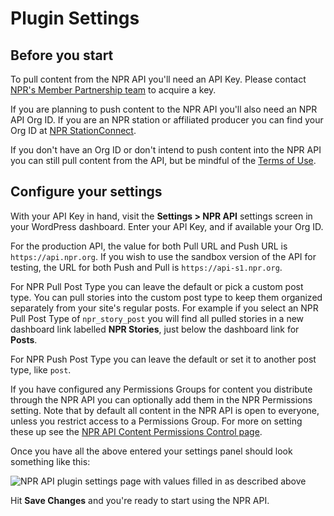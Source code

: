 # Plugin Settings

## Before you start

To pull content from the NPR API you'll need an API Key. Please contact [NPR's Member Partnership team](https://nprsupport.desk.com/customer/login) to acquire a key. 

If you are planning to push content to the NPR API you'll also need an NPR API Org ID. If you are an NPR station or affiliated producer you can find your Org ID at [NPR StationConnect](https://stationconnect.org/login?redirect=%2F). 

If you don't have an Org ID or don't intend to push content into the NPR API you can still pull content from the API, but be mindful of the [Terms of Use](https://www.npr.org/about-npr/179876898/terms-of-use).

## Configure your settings

With your API Key in hand, visit the **Settings > NPR API** settings screen in your WordPress dashboard. Enter your API Key, and if available your Org ID.

For the production API, the value for both Pull URL and Push URL is `https://api.npr.org`. If you wish to use the sandbox version of the API for testing, the URL for both Push and Pull is `https://api-s1.npr.org`.

For NPR Pull Post Type you can leave the default or pick a custom post type. You can pull stories into the custom post type to keep them organized separately from your site's regular posts. For example if you select an NPR Pull Post Type of `npr_story_post` you will find all pulled stories in a new dashboard link labelled **NPR Stories**, just below the dashboard link for **Posts**.

For NPR Push Post Type you can leave the default or set it to another post type, like `post`.

If you have configured any Permissions Groups for content you distribute through the NPR API you can optionally add them in the NPR Permissions setting. Note that by default all content in the NPR API is open to everyone, unless you restrict access to a Permissions Group. For more on setting these up see the [NPR API Content Permissions Control page](https://nprsupport.desk.com/customer/en/portal/articles/1995557-npr-api-content-permissions-control).

Once you have all the above entered your settings panel should look something like this:

![NPR API plugin settings page with values filled in as described above](assets/img/npr-api-wp-plugin-settings.png)

Hit **Save Changes** and you're ready to start using the NPR API.
